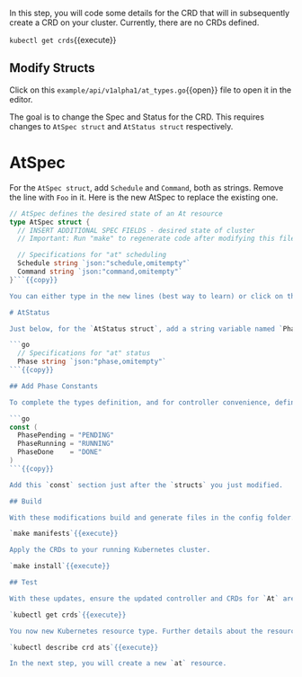 In this step, you will code some details for the CRD that will in subsequently create a CRD on your cluster. Currently, there are no CRDs defined.

`kubectl get crds`{{execute}}

## Modify Structs

Click on this `example/api/v1alpha1/at_types.go`{{open}} file to open it in the editor.

The goal is to change the Spec and Status for the CRD. This requires changes to `AtSpec struct` and `AtStatus struct` respectively.

# AtSpec

For the `AtSpec struct`, add `Schedule` and `Command`, both as strings. Remove the line with `Foo` in it. Here is the new AtSpec to replace the existing one.

```go
// AtSpec defines the desired state of an At resource
type AtSpec struct {
  // INSERT ADDITIONAL SPEC FIELDS - desired state of cluster
  // Important: Run "make" to regenerate code after modifying this file

  // Specifications for "at" scheduling
  Schedule string `json:"schedule,omitempty"`
  Command string `json:"command,omitempty"`
}```{{copy}}

You can either type in the new lines (best way to learn) or click on the `Copy to Clipboard` icon that follows the text to and paste it into the editor. Any changes are saved automatically.

# AtStatus

Just below, for the `AtStatus struct`, add a string variable named `Phase`.

```go
  // Specifications for "at" status
  Phase string `json:"phase,omitempty"`
```{{copy}}

## Add Phase Constants

To complete the types definition, and for controller convenience, define the following phases in the same `example/api/v1alpha1/at_types.go`{{open}} file.

```go
const (
  PhasePending = "PENDING"
  PhaseRunning = "RUNNING"
  PhaseDone    = "DONE"
)
```{{copy}}

Add this `const` section just after the `structs` you just modified.

## Build

With these modifications build and generate files in the config folder.

`make manifests`{{execute}}

Apply the CRDs to your running Kubernetes cluster.

`make install`{{execute}}

## Test

With these updates, ensure the updated controller and CRDs for `At` are installed.

`kubectl get crds`{{execute}}

You now new Kubernetes resource type. Further details about the resource can also be explored.

`kubectl describe crd ats`{{execute}}

In the next step, you will create a new `at` resource.
